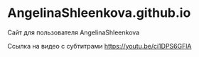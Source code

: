 # AngelinaShleenkova.github.io
Сайт для пользователя AngelinaShleenkova


Ссылка на видео с субтитрами  https://youtu.be/ci1DPS6GFlA
